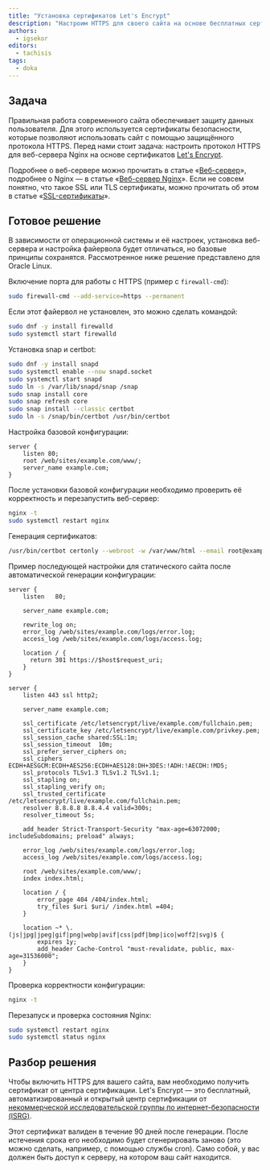 ```yaml
---
title: "Установка сертификатов Let's Encrypt"
description: "Настроим HTTPS для своего сайта на основе бесплатных сертификатов"
authors:
  - igsekor
editors:
  - tachisis
tags:
  - doka
---
```


## Задача

Правильная работа современного сайта обеспечивает защиту данных пользователя. Для этого используется сертификаты безопасности, которые позволяют использовать сайт с помощью защищённого протокола HTTPS. Перед нами стоит задача: настроить протокол HTTPS для веб-сервера Nginx на основе сертификатов [Let's Encrypt](https://letsencrypt.org/docs/).

Подробнее о веб-сервере можно прочитать в статье «[Веб-сервер](/tools/web-server/)», подробнее о Nginx — в статье «[Веб-сервер Nginx](/tools/nginx-web-server/)». Если не совсем понятно, что такое SSL или TLS сертификаты, можно прочитать об этом в статье «[SSL-сертификаты](/tools/ssl-certificates/)».

## Готовое решение

В зависимости от операционной системы и её настроек, установка веб-сервера и настройка файервола будет отличаться, но базовые принципы сохранятся. Рассмотренное ниже решение представлено для Oracle Linux.

Включение порта для работы с HTTPS (пример с `firewall-cmd`):

```bash
sudo firewall-cmd --add-service=https --permanent
```

Если этот файервол не установлен, это можно сделать командой:

```bash
sudo dnf -y install firewalld
sudo systemctl start firewalld
```

Установка snap и certbot:

```bash
sudo dnf -y install snapd
sudo systemctl enable --now snapd.socket
sudo systemctl start snapd
sudo ln -s /var/lib/snapd/snap /snap
sudo snap install core
sudo snap refresh core
sudo snap install --classic certbot
sudo ln -s /snap/bin/certbot /usr/bin/certbot
```

Настройка базовой конфигурации:

```nginxconf
server {
    listen 80;
    root /web/sites/example.com/www/;
    server_name example.com;
}
```

После установки базовой конфигурации необходимо проверить её корректность и перезапустить веб-сервер:

```bash
nginx -t
sudo systemctl restart nginx
```

Генерация сертификатов:

```bash
/usr/bin/certbot certonly --webroot -w /var/www/html --email root@example.com -d example.com -d www.example.com
```

Пример последующей настройки для статического сайта после автоматической генерации конфигурации:

```nginxconf
server {
    listen   80;

    server_name example.com;

    rewrite_log on;
    error_log /web/sites/example.com/logs/error.log;
    access_log /web/sites/example.com/logs/access.log;

    location / {
      return 301 https://$host$request_uri;
    }
}

server {
    listen 443 ssl http2;

    server_name example.com;

    ssl_certificate /etc/letsencrypt/live/example.com/fullchain.pem;
    ssl_certificate_key /etc/letsencrypt/live/example.com/privkey.pem;
    ssl_session_cache shared:SSL:1m;
    ssl_session_timeout  10m;
    ssl_prefer_server_ciphers on;
    ssl_ciphers ECDH+AESGCM:ECDH+AES256:ECDH+AES128:DH+3DES:!ADH:!AECDH:!MD5;
    ssl_protocols TLSv1.3 TLSv1.2 TLSv1.1;
    ssl_stapling on;
    ssl_stapling_verify on;
    ssl_trusted_certificate /etc/letsencrypt/live/example.com/fullchain.pem;
    resolver 8.8.8.8 8.8.4.4 valid=300s;
    resolver_timeout 5s;

    add_header Strict-Transport-Security "max-age=63072000; includeSubdomains; preload" always;

    error_log /web/sites/example.com/logs/error.log;
    access_log /web/sites/example.com/logs/access.log;

    root /web/sites/example.com/www/;
    index index.html;

    location / {
        error_page 404 /404/index.html;
        try_files $uri $uri/ /index.html =404;
    }

    location ~* \.(js|jpg|jpeg|gif|png|webp|avif|css|pdf|bmp|ico|woff2|svg)$ {
        expires 1y;
        add_header Cache-Control "must-revalidate, public, max-age=31536000";
    }
}
```

Проверка корректности конфигурации:

```bash
nginx -t
```

Перезапуск и проверка состояния Nginx:

```bash
sudo systemctl restart nginx
sudo systemctl status nginx
```

## Разбор решения

Чтобы включить HTTPS для вашего сайта, вам необходимо получить сертификат от центра сертификации. Let's Encrypt — это бесплатный, автоматизированный и открытый центр сертификации от [некоммерческой исследовательской группы по интернет-безопасности (ISRG)](https://www.abetterinternet.org/).

Этот сертификат валиден в течение 90 дней после генерации. После истечения срока его необходимо будет сгенерировать заново (это можно сделать, например, с помощью службы cron). Само собой, у вас должен быть доступ к серверу, на котором ваш сайт находится.
